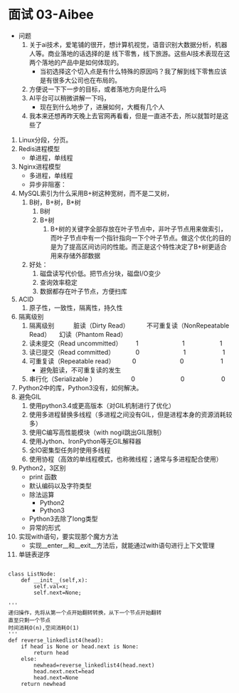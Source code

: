 # 面试 03-Aibee

* 问题
    1. 关于ai技术，爱笔铺的很开，想计算机视觉，语音识别大数据分析，机器人等。商业落地的话选择的是 线下零售，线下旅游。这些AI技术表现在这两个落地的产品中是如何体现的。
        * 当初选择这个切入点是有什么特殊的原因吗？我了解到线下零售应该是有很多大公司也在布局的。
    2. 方便说一下下一步的目标，或者落地方向是什么吗
    3. AI平台可以稍微讲解一下吗，
        * 现在到什么地步了，进展如何，大概有几个人
    4. 我本来还想再昨天晚上去官网再看看，但是一直进不去，所以就暂时是这些了

1. Linux分段，分页。
2. Redis进程模型
    * 单进程，单线程
3. Nginx进程模型
    * 多进程，单线程
    * 异步非阻塞：
4. MySQL索引为什么采用B\+树这种宽树，而不是二叉树，
    1. B树，B\+树，B\*树
        1. B树 
        2. B\+树   
            1. B\+树的关键字全部存放在叶子节点中，非叶子节点用来做索引，而叶子节点中有一个指针指向一下个叶子节点。做这个优化的目的是为了提高区间访问的性能。而正是这个特性决定了B\+树更适合用来存储外部数据
    2. 好处：
        1. 磁盘读写代价低。把节点分块，磁盘I/O变少
        2. 查询效率稳定
        3. 数据都存在叶子节点，方便扫库
5. ACID
    1. 原子性，一致性，隔离性，持久性
6. 隔离级别
    1. 隔离级别           脏读（Dirty Read）          不可重复读（NonRepeatable Read）     幻读（Phantom Read）
    2. 读未提交（Read uncommitted）        1                         1                    1
    3. 读已提交（Read committed）            0                         1                     1
    4. 可重复读（Repeatable read）          0                         0                     1
        * 避免脏读，不可重复读的发生
    5. 串行化（Serializable ）                    0                          0                     0
7. Python2中的库，Python3没有，如何解决。
8. 避免GIL
    1. 使用python3.4或更高版本（对GIL机制进行了优化）
    2. 使用多进程替换多线程（多进程之间没有GIL，但是进程本身的资源消耗较多）
    3. 使用C编写高性能模块（with nogil跳出GIL限制）
    4. 使用Jython、IronPython等无GIL解释器
    5. 全IO密集型任务时使用多线程
    6. 使用协程（高效的单线程模式，也称微线程；通常与多进程配合使用）
9. Python2，3区别
    * print 函数
    * 默认编码以及字符类型
    * 除法运算
        * Python2  
        * Python3 
    * Python3去除了long类型
    * 异常的形式
10. 实现with语句，要实现那个魔方方法
    * 实现\_\_enter\_\_和\_\_exit\_\_方法后，就能通过with语句进行上下文管理
11. 单链表逆序

```

class ListNode:
    def __init__(self,x):
        self.val=x;
        self.next=None;
    
'''
递归操作，先将从第一个点开始翻转转换，从下一个节点开始翻转
直至只剩一个节点
时间消耗O(n),空间消耗O(1)
'''
def reverse_linkedlist4(head):
    if head is None or head.next is None:
        return head
    else:
        newhead=reverse_linkedlist4(head.next)
        head.next.next=head
        head.next=None
    return newhead

```
